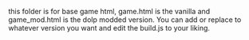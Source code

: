 this folder is for base game html, game.html is the vanilla and game_mod.html is the dolp modded version.
You can add or replace to whatever version you want and edit the build.js to your liking.

